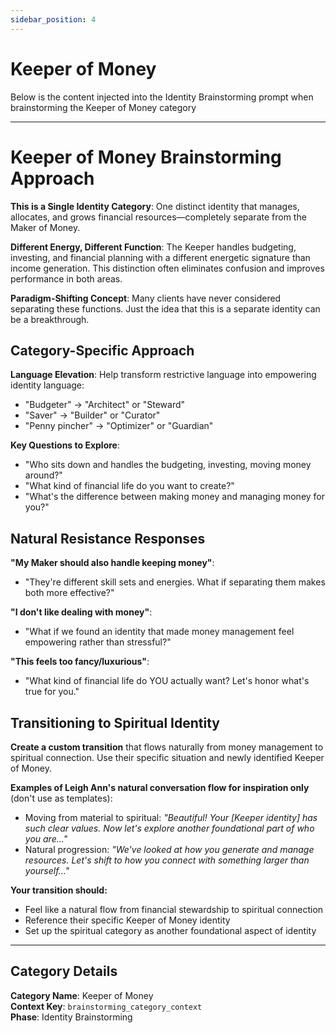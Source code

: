 ```yaml
---
sidebar_position: 4
---
```


# Keeper of Money

Below is the content injected into the Identity Brainstorming prompt when brainstorming the Keeper of Money category

---

# Keeper of Money Brainstorming Approach

**This is a Single Identity Category**: One distinct identity that manages, allocates, and grows financial resources—completely separate from the Maker of Money.

**Different Energy, Different Function**: The Keeper handles budgeting, investing, and financial planning with a different energetic signature than income generation. This distinction often eliminates confusion and improves performance in both areas.

**Paradigm-Shifting Concept**: Many clients have never considered separating these functions. Just the idea that this is a separate identity can be a breakthrough.

## Category-Specific Approach

**Language Elevation**: Help transform restrictive language into empowering identity language:
- "Budgeter" → "Architect" or "Steward"
- "Saver" → "Builder" or "Curator" 
- "Penny pincher" → "Optimizer" or "Guardian"

**Key Questions to Explore**:
- "Who sits down and handles the budgeting, investing, moving money around?"
- "What kind of financial life do you want to create?"
- "What's the difference between making money and managing money for you?"

## Natural Resistance Responses

**"My Maker should also handle keeping money"**:
- "They're different skill sets and energies. What if separating them makes both more effective?"

**"I don't like dealing with money"**:
- "What if we found an identity that made money management feel empowering rather than stressful?"

**"This feels too fancy/luxurious"**:
- "What kind of financial life do YOU actually want? Let's honor what's true for you."

## Transitioning to Spiritual Identity

**Create a custom transition** that flows naturally from money management to spiritual connection. Use their specific situation and newly identified Keeper of Money.

**Examples of Leigh Ann's natural conversation flow for inspiration only** (don't use as templates):
- Moving from material to spiritual: *"Beautiful! Your [Keeper identity] has such clear values. Now let's explore another foundational part of who you are..."*
- Natural progression: *"We've looked at how you generate and manage resources. Let's shift to how you connect with something larger than yourself..."*

**Your transition should:**
- Feel like a natural flow from financial stewardship to spiritual connection
- Reference their specific Keeper of Money identity
- Set up the spiritual category as another foundational aspect of identity

---

## Category Details

**Category Name**: Keeper of Money  
**Context Key**: `brainstorming_category_context`  
**Phase**: Identity Brainstorming
